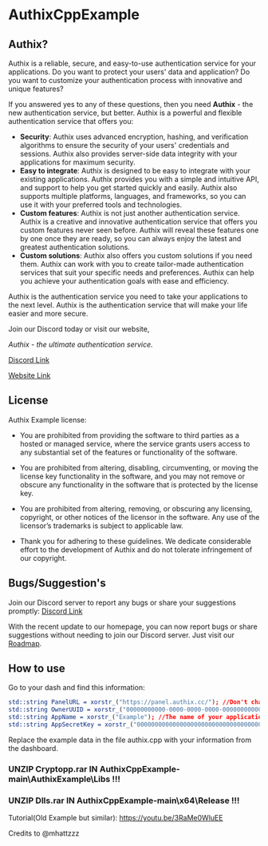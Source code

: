 # AuthixCppExample
## Authix?
Authix is a reliable, secure, and easy-to-use authentication service for your applications. Do you want to protect your users' data and application? Do you want to customize your authentication process with innovative and unique features?

If you answered yes to any of these questions, then you need **Authix** - the new authentication service, but better. Authix is a powerful and flexible authentication service that offers you:

- **Security**: Authix uses advanced encryption, hashing, and verification algorithms to ensure the security of your users' credentials and sessions. Authix also provides server-side data integrity with your applications for maximum security.
- **Easy to integrate**: Authix is designed to be easy to integrate with your existing applications. Authix provides you with a simple and intuitive API, and support to help you get started quickly and easily. Authix also supports multiple platforms, languages, and frameworks, so you can use it with your preferred tools and technologies.
- **Custom features**: Authix is not just another authentication service. Authix is a creative and innovative authentication service that offers you custom features never seen before. Authix will reveal these features one by one once they are ready, so you can always enjoy the latest and greatest authentication solutions.
- **Custom solutions**: Authix also offers you custom solutions if you need them. Authix can work with you to create tailor-made authentication services that suit your specific needs and preferences. Authix can help you achieve your authentication goals with ease and efficiency.

Authix is the authentication service you need to take your applications to the next level. Authix is the authentication service that will make your life easier and more secure.

Join our Discord today or visit our website, 

*Authix - the ultimate authentication service.*

[Discord Link](https://discord.gg/kzeE3EK3Gg) 

[Website Link](https://authix.cc/) 

## License
Authix Example license: 

- You are prohibited from providing the software to third parties as a hosted or managed service, where the service grants users access to any substantial set of the features or functionality of the software.

- You are prohibited from altering, disabling, circumventing, or moving the license key functionality in the software, and you may not remove or obscure any functionality in the software that is protected by the license key.

- You are prohibited from altering, removing, or obscuring any licensing, copyright, or other notices of the licensor in the software. Any use of the licensor’s trademarks is subject to applicable law.

- Thank you for adhering to these guidelines. We dedicate considerable effort to the development of Authix and do not tolerate infringement of our copyright.


## Bugs/Suggestion's

Join our Discord server to report any bugs or share your suggestions promptly: [Discord Link](https://discord.gg/kzeE3EK3Gg) 

With the recent update to our homepage, you can now report bugs or share suggestions without needing to join our Discord server. Just visit our [Roadmap](https://authix.cc/roadmap).

## How to use

Go to your dash and find this information:

```cmake
std::string PanelURL = xorstr_("https://panel.authix.cc/"); //Don't change that
std::string OwnerUUID = xorstr_("00000000000-0000-0000-0000-000000000000000"); //Can be found on your Dashboard
std::string AppName = xorstr_("Example"); //The name of your application, can be found on your Dashboard
std::string AppSecretKey = xorstr_("0000000000000000000000000000000000000000000000000000000000000000"); // AppSecret can be found on your Dashboard
```

Replace the example data in the file authix.cpp with your information from the dashboard.

### UNZIP Cryptopp.rar IN AuthixCppExample-main\AuthixExample\Libs !!!
### UNZIP Dlls.rar IN AuthixCppExample-main\x64\Release !!!

Tutorial(Old Example but similar):
https://youtu.be/3RaMe0WluEE


Credits to @mhattzzz
